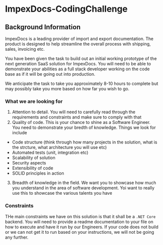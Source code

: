 # ImpexDocs-CodingChallenge

## Background Information

ImpexDocs is a leading provider of import and export documentation. The product is designed to help streamline the overall process with shipping, sales, invoicing etc.

You have been given the task to build out an initial working prototype of the next generation SaaS solution for ImpexDocs. You will need to be able to demonstrate your abilities as a full stack developer working on the code base as if it will be going out into production.

We anticipate the task to take you approximately 8-10 hours to complete but may possibly take you more based on how far you wish to go.

### What we are looking for

1. Attention to detail. You will need to carefully read through the requirements and constraints and make sure to comply with that
2. Quality of code. This is your chance to shine as a Software Engineer. You need to demonstrate your bredth of knowledge. Things we look for include 
  - Code structure (think through how many projects in the solution, what is the strcture, what architecture you will use etc)
  - Automated tests (unit, integration etc)
  - Scalability of solution
  - Security aspects
  - Extensibility of code
  - SOLID principles in action
3. Breadth of knowledge in the field. We want you to showcase how much you understand in the area of software development. Yoi want to really use this to showcase the various talents you have

### Constraints

THe main constraints we have on this solution is that it shall be a `.NET Core` backend. You will need to provide a readme documentation to your file on how to execute and have it run by our Engineers. If your code does not build or we can not get it to run based on your instructions, we will not be going any further.

